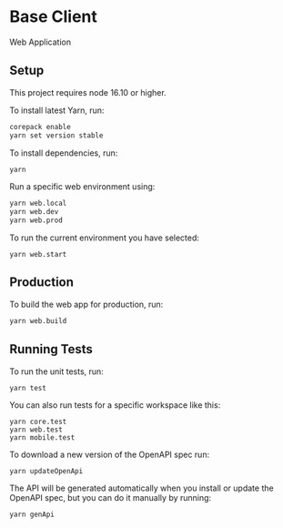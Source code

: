 # Base Client

Web Application

## Setup

This project requires node 16.10 or higher.

To install latest Yarn, run:

```bash
corepack enable
yarn set version stable
```

To install dependencies, run:

```bash
yarn
```

Run a specific web environment using:

```bash
yarn web.local
yarn web.dev
yarn web.prod
```

To run the current environment you have selected:

```
yarn web.start
```

## Production

To build the web app for production, run:

```bash
yarn web.build
```

## Running Tests

To run the unit tests, run:

```
yarn test
```

You can also run tests for a specific workspace like this:

```
yarn core.test
yarn web.test
yarn mobile.test
```

To download a new version of the OpenAPI spec run:

```
yarn updateOpenApi
```

The API will be generated automatically when you install or update the OpenAPI spec, but you can do it manually by running:

```
yarn genApi
```
